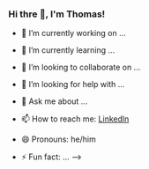 ### Hi thre 👋, I'm Thomas!


- 🔭 I’m currently working on ...
- 🌱 I’m currently learning ...
- 👯 I’m looking to collaborate on ...
- 🤔 I’m looking for help with ...
- 💬 Ask me about ...
- 📫 How to reach me: [Linkedln](www.linkedin.com/in/thomas-t-31628a1a1)

- 😄 Pronouns: he/him
- ⚡ Fun fact: ...
-->
